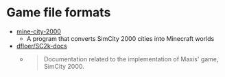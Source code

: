 Game file formats
=================

* [mine-city-2000](https://github.com/jgosar/mine-city-2000)
    *  A program that converts SimCity 2000 cities into Minecraft worlds 
*  [dfloer/SC2k-docs](https://github.com/dfloer/SC2k-docs)
    * > Documentation related to the implementation of Maxis' game, SimCity 2000.
